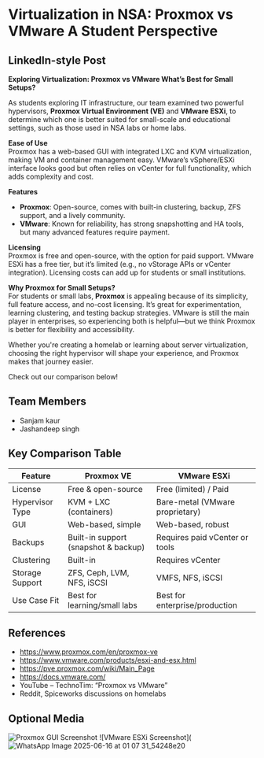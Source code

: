 # Virtualization in NSA: Proxmox vs VMware A Student Perspective

## LinkedIn-style Post

**Exploring Virtualization: Proxmox vs VMware What’s Best for Small Setups?**

As students exploring IT infrastructure, our team examined two powerful hypervisors, **Proxmox Virtual Environment (VE)** and **VMware ESXi**, to determine which one is better suited for small-scale and educational settings, such as those used in NSA labs or home labs.

**Ease of Use**  
Proxmox has a web-based GUI with integrated LXC and KVM virtualization, making VM and container management easy. VMware’s vSphere/ESXi interface looks good but often relies on vCenter for full functionality, which adds complexity and cost.

**Features**  
- **Proxmox**: Open-source, comes with built-in clustering, backup, ZFS support, and a lively community.  
- **VMware**: Known for reliability, has strong snapshotting and HA tools, but many advanced features require payment.

**Licensing**  
Proxmox is free and open-source, with the option for paid support. VMware ESXi has a free tier, but it’s limited (e.g., no vStorage APIs or vCenter integration). Licensing costs can add up for students or small institutions.

**Why Proxmox for Small Setups?**  
For students or small labs, **Proxmox** is appealing because of its simplicity, full feature access, and no-cost licensing. It’s great for experimentation, learning clustering, and testing backup strategies. VMware is still the main player in enterprises, so experiencing both is helpful—but we think Proxmox is better for flexibility and accessibility.

Whether you're creating a homelab or learning about server virtualization, choosing the right hypervisor will shape your experience, and Proxmox makes that journey easier.

Check out our comparison below!

## Team Members

- Sanjam kaur
- Jashandeep singh

## Key Comparison Table

| Feature             | Proxmox VE                      | VMware ESXi                    |
|---------------------|----------------------------------|--------------------------------|
| License             | Free & open-source              | Free (limited) / Paid          |
| Hypervisor Type     | KVM + LXC (containers)          | Bare-metal (VMware proprietary)|
| GUI                 | Web-based, simple                | Web-based, robust              |
| Backups             | Built-in support (snapshot & backup) | Requires paid vCenter or tools |
| Clustering          | Built-in                        | Requires vCenter               |
| Storage Support     | ZFS, Ceph, LVM, NFS, iSCSI       | VMFS, NFS, iSCSI               |
| Use Case Fit        | Best for learning/small labs     | Best for enterprise/production |

## References

- https://www.proxmox.com/en/proxmox-ve
- https://www.vmware.com/products/esxi-and-esx.html
- https://pve.proxmox.com/wiki/Main_Page
- https://docs.vmware.com/
- YouTube – TechnoTim: “Proxmox vs VMware”
- Reddit, Spiceworks discussions on homelabs

## Optional Media

![Proxmox GUI Screenshot](https://4sysops.com/wp-content/uploads/2023/01/Creating-a-snapshot-in-Proxmox-using-the-web-based-GUI.png)
![VMware ESXi Screenshot](![WhatsApp Image 2025-06-16 at 01 07 31_54248e20](https://github.com/user-attachments/assets/a815a167-2403-4690-a2ab-a34bb1dac08a)

